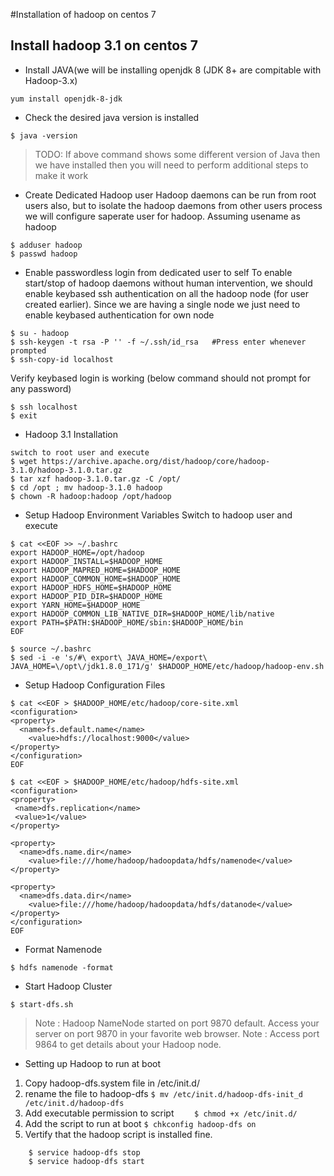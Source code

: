 #Installation of hadoop on centos 7

## Install hadoop 3.1 on centos 7

- Install JAVA(we will be installing openjdk 8 (JDK 8+ are compitable with Hadoop-3.x)
```
yum install openjdk-8-jdk
```
- Check the desired java version is installed
```
$ java -version
```

> TODO: If above command shows some different version of Java then we have installed then you will need to perform additional steps to make it work

- Create Dedicated Hadoop user
Hadoop daemons can be run from root users also, but to isolate the hadoop daemons from other users process we will configure saperate user for hadoop. Assuming usename as hadoop
```
$ adduser hadoop
$ passwd hadoop
```

- Enable passwordless login from dedicated user to self
To enable start/stop of hadoop daemons without human intervention, we should enable keybased ssh authentication on all the hadoop node (for user created earlier). Since we are having a single node we just need to enable keybased authentication for own node
```
$ su - hadoop
$ ssh-keygen -t rsa -P '' -f ~/.ssh/id_rsa   #Press enter whenever prompted
$ ssh-copy-id localhost
```

Verify keybased login is working (below command should not prompt for any password) 
```
$ ssh localhost
$ exit
```

- Hadoop 3.1 Installation
```
switch to root user and execute 
$ wget https://archive.apache.org/dist/hadoop/core/hadoop-3.1.0/hadoop-3.1.0.tar.gz
$ tar xzf hadoop-3.1.0.tar.gz -C /opt/
$ cd /opt ; mv hadoop-3.1.0 hadoop
$ chown -R hadoop:hadoop /opt/hadoop
```

- Setup Hadoop Environment Variables
Switch to hadoop user and execute
```
$ cat <<EOF >> ~/.bashrc
export HADOOP_HOME=/opt/hadoop
export HADOOP_INSTALL=$HADOOP_HOME
export HADOOP_MAPRED_HOME=$HADOOP_HOME
export HADOOP_COMMON_HOME=$HADOOP_HOME
export HADOOP_HDFS_HOME=$HADOOP_HOME
export HADOOP_PID_DIR=$HADOOP_HOME
export YARN_HOME=$HADOOP_HOME
export HADOOP_COMMON_LIB_NATIVE_DIR=$HADOOP_HOME/lib/native
export PATH=$PATH:$HADOOP_HOME/sbin:$HADOOP_HOME/bin
EOF

$ source ~/.bashrc
$ sed -i -e 's/#\ export\ JAVA_HOME=/export\ JAVA_HOME=\/opt\/jdk1.8.0_171/g' $HADOOP_HOME/etc/hadoop/hadoop-env.sh
```

- Setup Hadoop Configuration Files
```
$ cat <<EOF > $HADOOP_HOME/etc/hadoop/core-site.xml
<configuration>
<property>
  <name>fs.default.name</name>
    <value>hdfs://localhost:9000</value>
</property>
</configuration>
EOF

$ cat <<EOF > $HADOOP_HOME/etc/hadoop/hdfs-site.xml
<configuration>
<property>
 <name>dfs.replication</name>
 <value>1</value>
</property>

<property>
  <name>dfs.name.dir</name>
    <value>file:///home/hadoop/hadoopdata/hdfs/namenode</value>
</property>

<property>
  <name>dfs.data.dir</name>
    <value>file:///home/hadoop/hadoopdata/hdfs/datanode</value>
</property>
</configuration>
EOF
```
- Format Namenode
```
$ hdfs namenode -format
```

- Start Hadoop Cluster
```
$ start-dfs.sh
```

> Note : Hadoop NameNode started on port 9870 default. Access your server on port 9870 in your favorite web browser.
> Note : Access port 9864 to get details about your Hadoop node.


- Setting up Hadoop to run at boot
1. Copy hadoop-dfs.system file in /etc/init.d/
2. rename the file to hadoop-dfs
```	$ mv /etc/init.d/hadoop-dfs-init_d /etc/init.d/hadoop-dfs ```
3. Add executable permission to script
```     $ chmod +x /etc/init.d/ ```
4. Add the script to run at boot
```	$ chkconfig hadoop-dfs on ```
5. Vertify that the hadoop script is installed fine.
```     $ service hadoop-dfs status 
    $ service hadoop-dfs stop
    $ service hadoop-dfs start 
```
